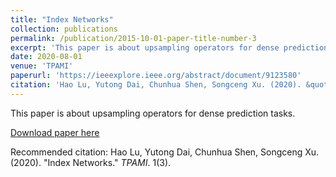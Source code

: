 ```yaml
---
title: "Index Networks"
collection: publications
permalink: /publication/2015-10-01-paper-title-number-3
excerpt: 'This paper is about upsampling operators for dense prediction tasks.'
date: 2020-08-01
venue: 'TPAMI'
paperurl: 'https://ieeexplore.ieee.org/abstract/document/9123580'
citation: 'Hao Lu, Yutong Dai, Chunhua Shen, Songceng Xu. (2020). &quot;Index Networks.&quot; <i>TPAMI</i>. 1(3).'
---
```

This paper is about upsampling operators for dense prediction tasks.

[Download paper here](https://ieeexplore.ieee.org/abstract/document/9123580)

Recommended citation: Hao Lu, Yutong Dai, Chunhua Shen, Songceng Xu. (2020). "Index Networks." <i>TPAMI</i>. 1(3).